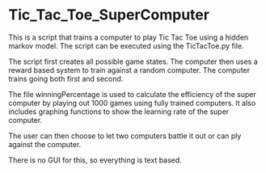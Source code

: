 # Tic_Tac_Toe_SuperComputer

This is a script that trains a computer to play Tic Tac Toe using a hidden markov model. The script can be executed using the TicTacToe.py file. 

The script first creates all possible game states. The computer then uses a reward based system to train against a random computer. The computer trains going both first and second.

The file winningPercentage is used to calculate the efficiency of the super computer by playing out 1000 games using fully trained computers. It also includes graphing functions to show the learning rate of the super computer.

The user can then choose to let two computers battle it out or can ply against the computer. 

There is no GUI for this, so everything is text based.


